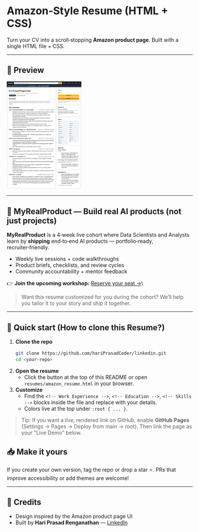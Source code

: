# Amazon‑Style Resume (HTML + CSS)

Turn your CV into a scroll‑stopping **Amazon product page**. Built with a single HTML file + CSS.

---

## 📸 Preview

<div>
  <img src="assets/amazon_preview.png" alt="Static preview" width="40%">
</div>

---

## 💼 MyRealProduct — Build real AI products (not just projects)

**MyRealProduct** is a 4‑week live cohort where Data Scientists and Analysts learn by **shipping** end‑to‑end AI products — portfolio‑ready, recruiter‑friendly.

- Weekly live sessions + code walkthroughs
- Product briefs, checklists, and review cycles
- Community accountability + mentor feedback

👉 **Join the upcoming workshop:** [Reserve your seat →](https://myrealproduct.com)\

> Want this resume customized for you during the cohort? We’ll help you tailor it to your story and ship it together.

---


## 🚀 Quick start (How to clone this Resume?)

1. **Clone the repo**
   ```bash
   git clone https://github.com/hariPrasadCoder/linkedin.git
   cd <your-repo>
   ```
2. **Open the resume**
   - Click the button at the top of this README or open `resumes/amazon_resume.html` in your browser.
3. **Customize**
   - Find the `<!-- Work Experience -->`, `<!-- Education -->`, `<!-- Skills -->` blocks inside the file and replace with your details.
   - Colors live at the top under `:root { ... }`.

> Tip: If you want a live, rendered link on GitHub, enable **GitHub Pages** (Settings → Pages → Deploy from main → root). Then link the page as your "Live Demo" below.


## 📥 Make it yours

If you create your own version, tag the repo or drop a star ⭐. PRs that improve accessibility or add themes are welcome!


---

## 🙌 Credits

- Design inspired by the Amazon product page UI
- Built by **Hari Prasad Renganathan** — [LinkedIn](https://linkedin.com/in/hariprasad20/)